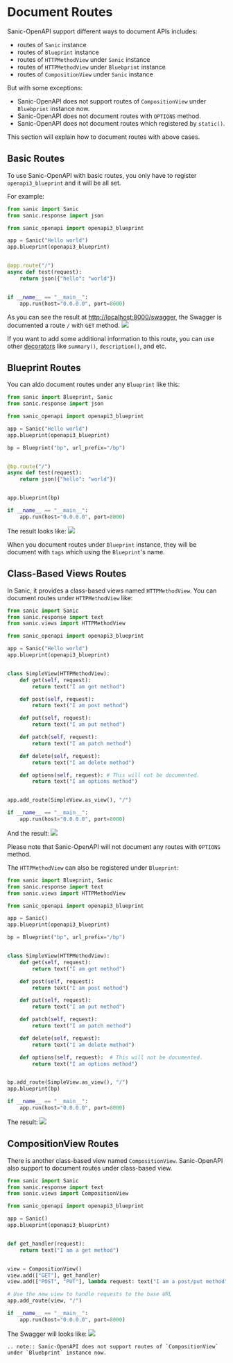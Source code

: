 # Document Routes

Sanic-OpenAPI support different ways to document APIs includes:

* routes of `Sanic` instance
* routes of `Blueprint` instance
* routes of `HTTPMethodView` under `Sanic` instance
* routes of `HTTPMethodView` under `Bluebprint` instance
* routes of `CompositionView` under `Sanic` instance

But with some exceptions:

* Sanic-OpenAPI does not support routes of `CompositionView` under `Bluebprint` instance now.
* Sanic-OpenAPI does not document routes with `OPTIONS` method.
* Sanic-OpenAPI does not document routes which registered by `static()`.

This section will explain how to document routes with above cases.

## Basic Routes

To use Sanic-OpenAPI with basic routes, you only have to register `openapi3_blueprint` and it will be all set.

For example:

```python
from sanic import Sanic
from sanic.response import json

from sanic_openapi import openapi3_blueprint

app = Sanic("Hello world")
app.blueprint(openapi3_blueprint)


@app.route("/")
async def test(request):
    return json({"hello": "world"})


if __name__ == "__main__":
    app.run(host="0.0.0.0", port=8000)

```

As you can see the result at <http://localhost:8000/swagger>, the Swagger is documented a route `/` with `GET` method.
![](../_static/images3/hello_world_example.png)

If you want to add some additional information to this route, you can use other [decorators](decorators) like `summary()`, `description()`, and etc.

## Blueprint Routes

You can aldo document routes under any `Blueprint` like this:

```python
from sanic import Blueprint, Sanic
from sanic.response import json

from sanic_openapi import openapi3_blueprint

app = Sanic("Hello world")
app.blueprint(openapi3_blueprint)

bp = Blueprint("bp", url_prefix="/bp")


@bp.route("/")
async def test(request):
    return json({"hello": "world"})


app.blueprint(bp)

if __name__ == "__main__":
    app.run(host="0.0.0.0", port=8000)

```

The result looks like:
![](../_static/images3/blueprint_example.png)

When you document routes under `Blueprint` instance, they will be document with `tags` which using the `Blueprint`'s name.

## Class-Based Views Routes

In Sanic, it provides a class-based views named `HTTPMethodView`. You can document routes under `HTTPMethodView` like:

```python
from sanic import Sanic
from sanic.response import text
from sanic.views import HTTPMethodView

from sanic_openapi import openapi3_blueprint

app = Sanic("Hello world")
app.blueprint(openapi3_blueprint)


class SimpleView(HTTPMethodView):
    def get(self, request):
        return text("I am get method")

    def post(self, request):
        return text("I am post method")

    def put(self, request):
        return text("I am put method")

    def patch(self, request):
        return text("I am patch method")

    def delete(self, request):
        return text("I am delete method")

    def options(self, request): # This will not be documented.
        return text("I am options method")


app.add_route(SimpleView.as_view(), "/")

if __name__ == "__main__":
    app.run(host="0.0.0.0", port=8000)

```

And the result:
![](../_static/images3/class_based_view_example.png)

Please note that Sanic-OpenAPI will not document any routes with `OPTIONS` method.

The `HTTPMethodView` can also be registered under `Blueprint`:

```python
from sanic import Blueprint, Sanic
from sanic.response import text
from sanic.views import HTTPMethodView

from sanic_openapi import openapi3_blueprint

app = Sanic()
app.blueprint(openapi3_blueprint)

bp = Blueprint("bp", url_prefix="/bp")


class SimpleView(HTTPMethodView):
    def get(self, request):
        return text("I am get method")

    def post(self, request):
        return text("I am post method")

    def put(self, request):
        return text("I am put method")

    def patch(self, request):
        return text("I am patch method")

    def delete(self, request):
        return text("I am delete method")

    def options(self, request):  # This will not be documented.
        return text("I am options method")


bp.add_route(SimpleView.as_view(), "/")
app.blueprint(bp)

if __name__ == "__main__":
    app.run(host="0.0.0.0", port=8000)

```

The result:
![](../_static/images3/blueprint_class_based_view_example.png)


## CompositionView Routes

There is another class-based view named `CompositionView`. Sanic-OpenAPI also support to document routes under class-based view.

```python
from sanic import Sanic
from sanic.response import text
from sanic.views import CompositionView

from sanic_openapi import openapi3_blueprint

app = Sanic()
app.blueprint(openapi3_blueprint)


def get_handler(request):
    return text("I am a get method")


view = CompositionView()
view.add(["GET"], get_handler)
view.add(["POST", "PUT"], lambda request: text("I am a post/put method"))

# Use the new view to handle requests to the base URL
app.add_route(view, "/")

if __name__ == "__main__":
    app.run(host="0.0.0.0", port=8000)

```

The Swagger will looks like:
![](../_static/images3/composition_view_example.png)

```eval_rst
.. note:: Sanic-OpenAPI does not support routes of `CompositionView` under `Bluebprint` instance now.
```
